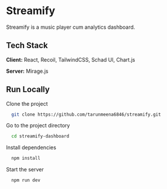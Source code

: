 # Streamify

Streamify is a music player cum analytics dashboard.

## Tech Stack

**Client:** React, Recoil, TailwindCSS, Schad UI, Chart.js

**Server:** Mirage.js

## Run Locally

Clone the project

```bash
  git clone https://github.com/tarunmeena6846/streamify.git
```

Go to the project directory

```bash
  cd streamify-dashboard
```

Install dependencies

```bash
  npm install
```

Start the server

```bash
  npm run dev
```
